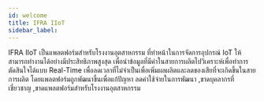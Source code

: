 ```yaml
---
id: welcome
title: IFRA IIoT
sidebar_label: 
---
```




IFRA IIoT เป็นแพลตฟอร์มสำหรับโรงงานอุตสาหกรรม ที่ทำหน้าในการจัดการอุปกรณ์ IoT ให้สามารถทำงานได้อย่างมีประสิทธิภาพสูงสุด เพื่อนำข้อมูลที่มีค่าในสายการผลิตไปวิเคราะห์เพื่อทำการตัดสินใจได้แบบ Real-Time เพื่อลดเวลาที่ไม่จำเป็นเพื่อเพิ่มผลผลิตและลดของเสียที่จะเกิดขึ้นในสายการผลิต โดยแพลตฟอร์มถูกพัฒนาขึ้นเพื่อแก้ปัญหา ลดค่าใช้จ่ายในการพัฒนา ,ขาดบุคลากรที่เชี่ยวชาญ ,ขาดแพลตฟอร์มสำหรับโรงงานอุตสาหกรรม




